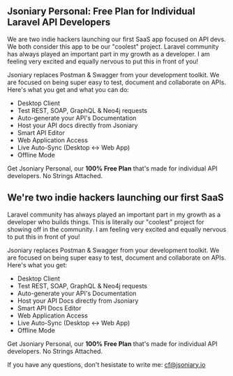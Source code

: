## Jsoniary Personal: Free Plan for Individual Laravel API Developers

We are two indie hackers launching our first SaaS app focused on API devs. We both consider this app to be our "coolest" project. Laravel community has always played an important part in my growth as a developer. I am feeling very excited and equally nervous to put this in front of you!

Jsoniary replaces Postman & Swagger from your development toolkit. We are focused on being super easy to test, document and collaborate on APIs. Here's what you get and what you can do:

- Desktop Client
- Test REST, SOAP, GraphQL & Neo4j requests
- Auto-generate your API's Documentation
- Host your API docs directly from Jsoniary
- Smart API Editor
- Web Application Access
- Live Auto-Sync (Desktop <-> Web App)
- Offline Mode

Get Jsoniary Personal, our **100% Free Plan** that's made for individual API developers. No Strings Attached.




## We're two indie hackers launching our first SaaS

Laravel community has always played an important part in my growth as a developer who builds things. This is literally our "coolest" project for showing off in the community. I am feeling very excited and equally nervous to put this in front of you!

Jsoniary replaces Postman & Swagger from your development toolkit. We are focused on being super easy to test, document and collaborate on APIs. Here's what you get:

- Desktop Client
- Test REST, SOAP, GraphQL & Neo4j requests
- Auto-generate your API's Documentation
- Host your API Docs directly from Jsoniary
- Smart API Docs Editor
- Web Application Access
- Live Auto-Sync (Desktop <-> Web App)
- Offline Mode

Get Jsoniary Personal, our **100% Free Plan** that's made for individual API developers. No Strings Attached.

If you have any questions, don't hesistate to write me: [cf@jsoniary.io](mailto:cf@jsoniary.io)
